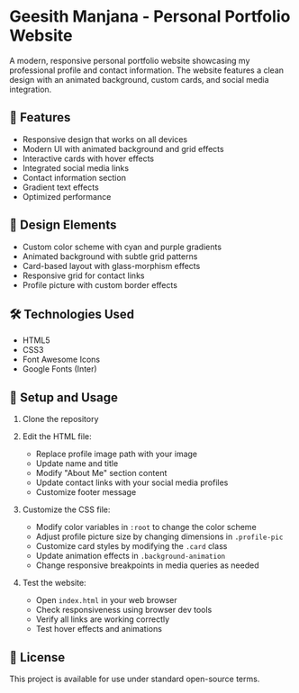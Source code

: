 # Geesith Manjana - Personal Portfolio Website

A modern, responsive personal portfolio website showcasing my professional profile and contact information. The website features a clean design with an animated background, custom cards, and social media integration.

## 🌟 Features

- Responsive design that works on all devices
- Modern UI with animated background and grid effects
- Interactive cards with hover effects
- Integrated social media links
- Contact information section
- Gradient text effects
- Optimized performance

## 🎨 Design Elements

- Custom color scheme with cyan and purple gradients
- Animated background with subtle grid patterns
- Card-based layout with glass-morphism effects
- Responsive grid for contact links
- Profile picture with custom border effects

## 🛠️ Technologies Used

- HTML5
- CSS3
- Font Awesome Icons
- Google Fonts (Inter)

## 🚀 Setup and Usage

1. Clone the repository
2. Edit the HTML file:
   - Replace profile image path with your image
   - Update name and title
   - Modify "About Me" section content
   - Update contact links with your social media profiles
   - Customize footer message

3. Customize the CSS file:
   - Modify color variables in `:root` to change the color scheme
   - Adjust profile picture size by changing dimensions in `.profile-pic`
   - Customize card styles by modifying the `.card` class
   - Update animation effects in `.background-animation`
   - Change responsive breakpoints in media queries as needed

4. Test the website:
   - Open `index.html` in your web browser
   - Check responsiveness using browser dev tools
   - Verify all links are working correctly
   - Test hover effects and animations

## 📄 License

This project is available for use under standard open-source terms.
